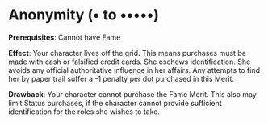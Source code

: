 # Anonymity (• to •••••)
**Prerequisites**: Cannot have Fame 

**Effect**: Your character lives off the grid. This means purchases must be made with cash or falsified credit cards. She eschews identification. She avoids any official authoritative influence in her affairs. Any attempts to find her by paper trail suffer a -1 penalty per dot purchased in this Merit. 

**Drawback**: Your character cannot purchase the Fame Merit. This also may limit Status purchases, if the character cannot provide sufficient identification for the roles she wishes to take.